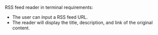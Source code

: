 RSS feed reader in terminal requirements:

- The user can input a RSS feed URL.
- The reader will display the title, description, and link of the original content.
